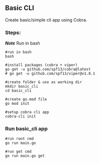 ## Basic CLI

Create basic/simple cli app using Cobra.

### Steps:

***Note*** Run in bash

```{shell}
#run in bash
bash

#install packages (cobra + viper)
go get -u github.com/spf13/cobra@latest
# go get -u github.com/spf13/viper@v1.8.1

#create folder & use as working dir
mkdir basic_cli
cd basic_cli

#create go.mod file
go mod init

#setup cobra cli app
cobra-cli init
```

### Run basic_cli app

```{shell}
#run root cmd
go run main.go

#run get cmd
go run main.go get
```
